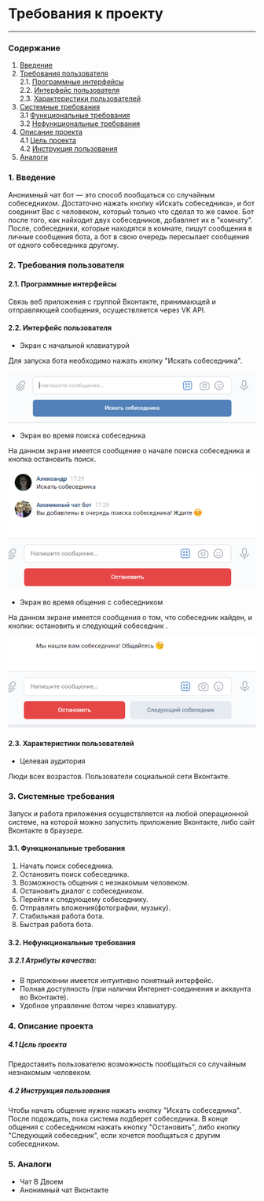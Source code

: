 # Требования к проекту
---
### Содержание
1. [Введение](#1)
2. [Требования пользователя](#2) <br>
  2.1. [Программные интерфейсы](#2.1) <br>
  2.2. [Интерфейс пользователя](#2.2) <br>
  2.3. [Характеристики пользователей](#2.3) <br>
3. [Системные требования](#3) <br>
  3.1 [Функциональные требования](#3.1) <br>
  3.2 [Нефункциональные требования](#3.2) <br>
4. [Описание проекта](#4) <br>
	4.1 [Цель проекта](#4.1) <br>
	4.2 [Инструкция пользования](#4.2) <br>
5. [Аналоги](#5) <br>

### 1. Введение <a name="1"></a>
Анонимный чат бот — это способ пообщаться со случайным собеседником. Достаточно нажать кнопку «Искать собеседника», и бот соединит Вас с человеком, который только что сделал то же самое. Бот после того, как найходит двух собеседников, добавляет их в "комнату". После, собеседники, которые находятся в комнате, пишут сообщения в личные сообщения бота, а бот в свою очередь пересылает сообщения от одного собеседника другому.

### 2. Требования пользователя <a name="2"></a>
#### 2.1. Программные интерфейсы <a name="2.1"></a>
Связь веб приложения с группой Вконтакте, принимающей и отправляющей сообщения, осуществляется через VK API. 


#### 2.2. Интерфейс пользователя <a name="2.2"></a>
  
- Экран с начальной клавиатурой

Для запуска бота необходимо нажать кнопку "Искать собеседника".

  ![Start](https://github.com/GaponTV/AnonChatVK/blob/master/Images/Start.PNG)
  
- Экран во время поиска собеседника

На данном экране имеется сообщение о начале поиска собеседника и кнопка остановить поиск.

  ![Search](https://github.com/GaponTV/AnonChatVK/blob/master/Images/Search.PNG)
  
- Экран во время общения с собеседником

На данном экране имеется сообщения о том, что собеседник найден, и кнопки: остановить и следующий собеседник .

  ![UserFound](https://github.com/GaponTV/AnonChatVK/blob/master/Images/UserFound.PNG)

#### 2.3. Характеристики пользователей <a name="2.3"></a>
- Целевая аудитория

Люди всех возрастов. Пользователи социальной сети Вконтакте.

### 3. Системные требования <a name="3"></a>
Запуск и работа приложения осуществляется на любой операционной системе, на которой можно запустить приложение Вконтакте, либо сайт Вконтакте в браузере.
#### 3.1. Функциональные требования <a name="3.1"></a>
   1. Начать поиск собеседника.
   2. Остановить поиск собеседника.
   3. Возможность общения с незнакомым человеком.
   4. Остановить диалог с собеседником.
   5. Перейти к следующему собеседнику.
   6. Отправлять вложения(фотографии, музыку).
   7. Стабильная работа бота.
   8. Быстрая работа бота.

#### 3.2. Нефункциональные требования <a name="3.2"></a>
##### 3.2.1 Атрибуты качества:
- В приложении имеется интуитивно понятный интерфейс.
- Полная доступность (при наличии Интернет-соединения и аккаунта во Вконтакте).
- Удобное управление ботом через клавиатуру.
### 4. Описание проекта <a name="4"></a>
  ##### 4.1 Цель проекта <a name="4.1"></a>
Предоставить пользователю возможность пообщаться со случайным незнакомым человеком.
  ##### 4.2 Инструкция пользования <a name="4.2"></a>
  Чтобы начать общение нужно нажать кнопку "Искать собеседника". После подождать, пока система подберет собеседника. В конце общения с собеседником нажать кнопку "Остановить", либо кнопку "Следующий собеседник", если хочется пообщаться с другим собеседником.
 
### 5. Аналоги <a name="5"></a>
- Чат В Двоем
- Анонимный чат Вконтакте
